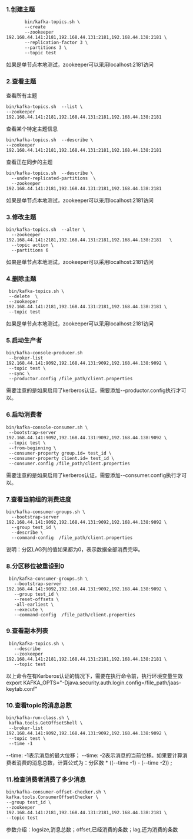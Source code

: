 ### 1.创建主题
```
       bin/kafka-topics.sh \
       --create 
       --zookeeper           192.168.44.141:2181,192.168.44.131:2181,192.168.44.138:2181 \
       --replication-factor 3 \
       --partitions 3 \
       --topic test  
```
如果是单节点本地测试，zookeeper可以采用localhost:2181访问

### 2.查看主题
 查看所有主题
```
bin/kafka-topics.sh  --list \
--zookeeper 192.168.44.141:2181,192.168.44.131:2181,192.168.44.138:2181
```
  
 查看某个特定主题信息
```
bin/kafka-topics.sh  --describe \
--zookeeper 192.168.44.141:2181,192.168.44.131:2181,192.168.44.138:2181
```

 查看正在同步的主题 
```
bin/kafka-topics.sh  --describe \
  --under-replicated-partitions  \
  --zookeeper 192.168.44.141:2181,192.168.44.131:2181,192.168.44.138:2181
```

如果是单节点本地测试，zookeeper可以采用localhost:2181访问

### 3.修改主题
```
bin/kafka-topics.sh  --alter \
  --zookeeper 192.168.44.141:2181,192.168.44.131:2181,192.168.44.138:2181   \
  --topic action \
  --partitions 6 
```
如果是单节点本地测试，zookeeper可以采用localhost:2181访问

### 4.删除主题
```
 bin/kafka-topics.sh \
 --delete  \
 --zookeeper 192.168.44.141:2181,192.168.44.131:2181,192.168.44.138:2181 \
 --topic test 
```
如果是单节点本地测试，zookeeper可以采用localhost:2181访问

### 5.启动生产者
```
bin/kafka-console-producer.sh 
 --broker-list 192.168.44.141:9092,192.168.44.131:9092,192.168.44.138:9092 \
 --topic test \
 --sync \
 --productor.config /file_path/client.properties
```
需要注意的是如果启用了kerberos认证，需要添加--productor.config执行才可以。

### 6.启动消费者
```
bin/kafka-console-consumer.sh \
 --bootstrap-server 192.168.44.141:9092,192.168.44.131:9092,192.168.44.138:9092 \
 --topic test \
 --from-beginning \
 --consumer-property group.id= test_id \
 --consumer-property client.id= test_id \
 --consumer.config /file_path/client.properties
```
需要注意的是如果启用了kerberos认证，需要添加--consumer.config执行才可以。

### 7.查看当前组的消费进度
```
bin/kafka-consumer-groups.sh \
  --bootstrap-server 192.168.44.141:9092,192.168.44.131:9092,192.168.44.138:9092 \
  --group test_id \
  --describe \
  --command-config  /file_path/client.properties
```

说明：分区LAG列的值如果都为0，表示数据全部消费完毕。

### 8.分区移位被重设到0
```
 bin/kafka-consumer-groups.sh \
   --bootstrap-server 192.168.44.141:9092,192.168.44.131:9092,192.168.44.138:9092 \
   --group test_id \
   --reset-offsets \
   -all-earliest \
   --execute \
   --command-config  /file_path/client.properties
```

### 9.查看副本列表
```
 bin/kafka-topics.sh \
   --describe  
   --zookeeper 192.168.44.141:2181,192.168.44.131:2181,192.168.44.138:2181 \
   --topic test 
```
以上命令在有Kerberos认证的情况下，需要在执行命令前，执行环境变量生效
export KAFKA_OPTS="-Djava.security.auth.login.config=/file_path/jaas-keytab.conf"

### 10.查看topic的消息总数
```
bin/kafka-run-class.sh \
 kafka.tools.GetOffsetShell \
 --broker-list 192.168.44.141:9092,192.168.44.131:9092,192.168.44.138:9092 \
 --topic test \
 --time -1
```
 --time: -1表示消息的最大位移； --time: -2表示消息的当前位移。如果要计算消费者消费的消息总数，计算公式为：分区数 * ((--time -1) - (--time -2)) ;
### 11.检查消费者消费了多少消息
```
bin/kafka-consumer-offset-checker.sh \
kafka.tools.ConsumerOffsetChecker \
--group test_id \
--zookeeper 192.168.44.141:2181,192.168.44.131:2181,192.168.44.138:2181 \
--topic test
```
参数介绍：logsize,消息总数；offset,已经消费的条数；lag,还为消费的条数
